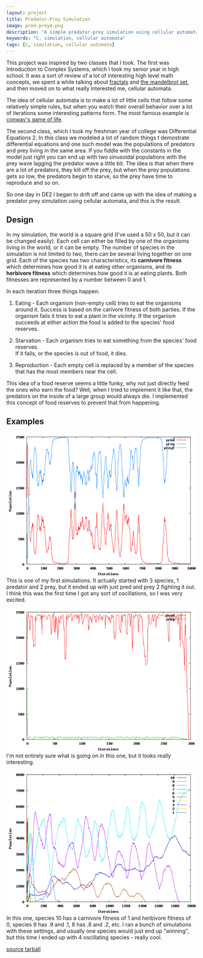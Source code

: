```yaml
---
layout: project
title: Predator-Prey Simulation
image: pred-prey4.png
description: "A simple predator-prey simulation using cellular automata"
keywords: "C, simulation, cellular automata"
tags: [C, simulation, cellular automata]
---
```

This project was inspired by two classes that I took.  The first was
Introduction to Complex Systems, which I took my senior year in high school. It
was a sort of review of a lot of interesting high level math concepts, we spent
a while talking about [fractals](http://en.wikipedia.org/wiki/Fractal) and
[the mandelbrot set](http://en.wikipedia.org/wiki/Mandelbrot_set), and then
moved on to what really interested me, cellular automata.

The idea of cellular automata is to make a lot of little cells that follow some
relatively simple rules, but when you watch their overall behavior over a lot of
iterations some interesting patterns form. The most famous example is
[conway's game of life](http://en.wikipedia.org/wiki/conway's_game_of_life).

The second class, which I took my freshman year of college was Differential
Equations 2. In this class we modeled a lot of random things t demostrate
differential equations and one such model was the populations of predators and
prey living in the same area. If you fiddle with the constants in the model just
right you can end up with two sinusoidal populations with the prey wave lagging
the predator wave a little bit. The idea is that when there are a lot of
predators, they kill off the prey, but when the prey populations gets so low,
the predators begin to starve, so the prey have time to reproduce and so on.

So one day in DE2 I began to drift off and came up with the idea of making a
predator prey simulation using cellular automata, and this is the result.

Design
------
In my simulation, the world is a square grid (I've used a 50 x 50, but it can be
changed easily). Each cell can either be filled by one of the organisms living
in the world, or it can be empty. The number of species in the simulation is not
limited to two, there can be several living together on one grid. Each of the
species has two characteristics, its **carnivore fitness** which determines
how good it is at eating other organisms, and its **herbivore fitness** which
determines how good it is at eating plants.  Both fitnesses are represented by
a number between 0 and 1.

In each iteration three things happen:
1. Eating - Each organism (non-empty cell) tries to eat the organisms around it. 
Success is based on the carivore fitness of both parties.  If the organism fails
it tries to eat a plant in the vicinity.  If the organism succeeds at either
action the food is added to the species' food reserves.

2. Starvation - Each organism tries to eat something from the species' food reserves.  
If it fails, or the species is out of food, it dies.</LI>

3. Reproduction - Each empty cell is replaced by a member of the species that
has the most members near the cell.

This idea of a food reserve seems a little funky, why not just directly feed the ones who earn the food?  Well, when I tried to implement it like that, the predators on the inside of a large group would always die.  I implemented this concept of food reserves to prevent that from happening.

Examples
--------
![Predator Prey 1](../img/pred-prey1.png)
This is one of my first simulations.  It actually started with 3 species, 1
predator and 2 prey, but it ended up with just pred and prey 2 fighting it out.
I think this was the first time I got any sort of oscillations, so I was very excited.

![Predator Prey 2](../img/pred-prey2.png)
I'm not entirely sure what is going on in this one, but it looks really interesting.

![Predator Prey 4](../img/pred-prey4.png)
In this one, species 10 has a carnivore fitness of 1 and herbivore fitness of 0,
species 9 has .9 and .1, 8 has .8 and .2, etc.  I ran a bunch of simulations
with these settings, and usually one species would just end up "winning", but
this time I ended up with 4 oscillating species - really cool.

[source tarball](../code/pred-prey.tar.gz)
